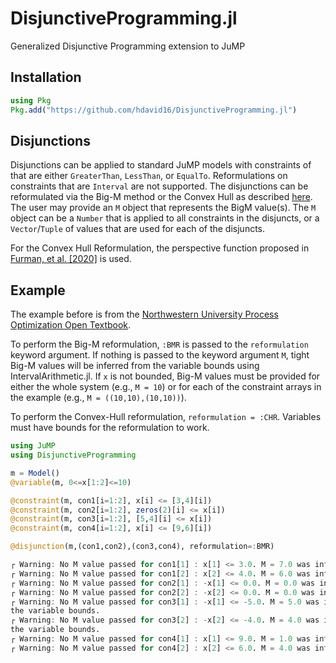 # DisjunctiveProgramming.jl
Generalized Disjunctive Programming extension to JuMP

## Installation

```julia
using Pkg
Pkg.add("https://github.com/hdavid16/DisjunctiveProgramming.jl")
```

## Disjunctions

Disjunctions can be applied to standard JuMP models with constraints of that are either `GreaterThan`, `LessThan`, or `EqualTo`. Reformulations on constraints that are `Interval` are not supported. The disjunctions can be reformulated via the Big-M method or the Convex Hull as described [here](https://optimization.mccormick.northwestern.edu/index.php/Disjunctive_inequalities). The user may provide an `M` object that represents the BigM value(s). The `M` object can be a `Number` that is applied to all constraints in the disjuncts, or a `Vector`/`Tuple` of values that are used for each of the disjuncts.

For the Convex Hull Reformulation, the perspective function proposed in [Furman, et al. [2020]](https://link.springer.com/article/10.1007/s10589-020-00176-0) is used.

## Example

The example before is from the [Northwestern University Process Optimization Open Textbook](https://optimization.mccormick.northwestern.edu/index.php/Disjunctive_inequalities).

To perform the Big-M reformulation, `:BMR` is passed to the `reformulation` keyword argument. If nothing is passed to the keyword argument `M`, tight Big-M values will be inferred from the variable bounds using IntervalArithmetic.jl. If `x` is not bounded, Big-M values must be provided for either the whole system (e.g., `M = 10`) or for each of the constraint arrays in the example (e.g., `M = ((10,10),(10,10))`).

To perform the Convex-Hull reformulation, `reformulation = :CHR`. Variables must have bounds for the reformulation to work. 

```julia
using JuMP
using DisjunctiveProgramming

m = Model()
@variable(m, 0<=x[1:2]<=10)

@constraint(m, con1[i=1:2], x[i] <= [3,4][i])
@constraint(m, con2[i=1:2], zeros(2)[i] <= x[i])
@constraint(m, con3[i=1:2], [5,4][i] <= x[i])
@constraint(m, con4[i=1:2], x[i] <= [9,6][i])

@disjunction(m,(con1,con2),(con3,con4), reformulation=:BMR)

┌ Warning: No M value passed for con1[1] : x[1] <= 3.0. M = 7.0 was inferred from the variable bounds.
┌ Warning: No M value passed for con1[2] : x[2] <= 4.0. M = 6.0 was inferred from the variable bounds.
┌ Warning: No M value passed for con2[1] : -x[1] <= 0.0. M = 0.0 was inferred from the variable bounds.
┌ Warning: No M value passed for con2[2] : -x[2] <= 0.0. M = 0.0 was inferred from the variable bounds.
┌ Warning: No M value passed for con3[1] : -x[1] <= -5.0. M = 5.0 was inferred from
the variable bounds.
┌ Warning: No M value passed for con3[2] : -x[2] <= -4.0. M = 4.0 was inferred from
the variable bounds.
┌ Warning: No M value passed for con4[1] : x[1] <= 9.0. M = 1.0 was inferred from the variable bounds.
┌ Warning: No M value passed for con4[2] : x[2] <= 6.0. M = 4.0 was inferred from the variable bounds.
```
